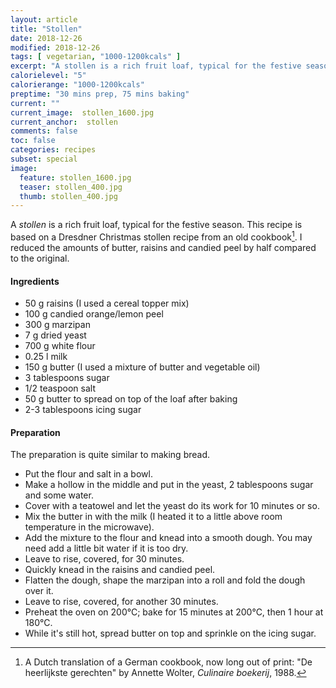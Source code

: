 ```yaml
---
layout: article
title: "Stollen"
date: 2018-12-26
modified: 2018-12-26
tags: [ vegetarian, "1000-1200kcals" ]
excerpt: "A stollen is a rich fruit loaf, typical for the festive season. This recipe is based on a recipe for Dresdner Christmas stollen from an old cookbook."
calorielevel: "5"
calorierange: "1000-1200kcals"
preptime: "30 mins prep, 75 mins baking"
current: ""
current_image:  stollen_1600.jpg
current_anchor:  stollen
comments: false
toc: false
categories: recipes
subset: special
image:
  feature: stollen_1600.jpg
  teaser: stollen_400.jpg
  thumb: stollen_400.jpg
---
```


A _stollen_ is a rich fruit loaf, typical for the festive season. This recipe is based on a Dresdner Christmas stollen recipe from an old cookbook[^1]. I reduced the amounts of butter, raisins and candied peel by half compared to the original.

#### Ingredients

- 50 g raisins (I used a cereal topper mix)
- 100 g candied orange/lemon peel
- 300 g marzipan
- 7 g dried yeast
- 700 g white flour
- 0.25 l milk
- 150 g butter (I used a mixture of butter and vegetable oil)
- 3 tablespoons sugar
- 1/2 teaspoon salt
- 50 g butter to spread on top of the loaf after baking
- 2-3 tablespoons icing sugar

#### Preparation

The preparation is quite similar to making bread.

- Put the flour and salt in a bowl.
- Make a hollow in the middle and put in the yeast, 2 tablespoons sugar and some water.
- Cover with a teatowel and let the yeast do its work for 10 minutes or so.
- Mix the butter in with the milk (I heated it to a little above room temperature in the microwave).
- Add the mixture to the flour and knead into a smooth dough. You may need add a little bit water if it is too dry.
- Leave to rise, covered, for 30 minutes.
- Quickly knead in the raisins and candied peel.
- Flatten the dough, shape the marzipan into a roll and fold the dough over it.
- Leave to rise, covered, for another 30 minutes.
- Preheat the oven on 200&deg;C; bake for 15 minutes at 200&deg;C, then 1 hour at 180&deg;C.
- While it's still hot, spread butter on top and sprinkle on the icing sugar.

[^1]: A Dutch translation of a German cookbook, now long out of print: "De heerlijkste gerechten" by Annette Wolter, _Culinaire boekerij_, 1988.
